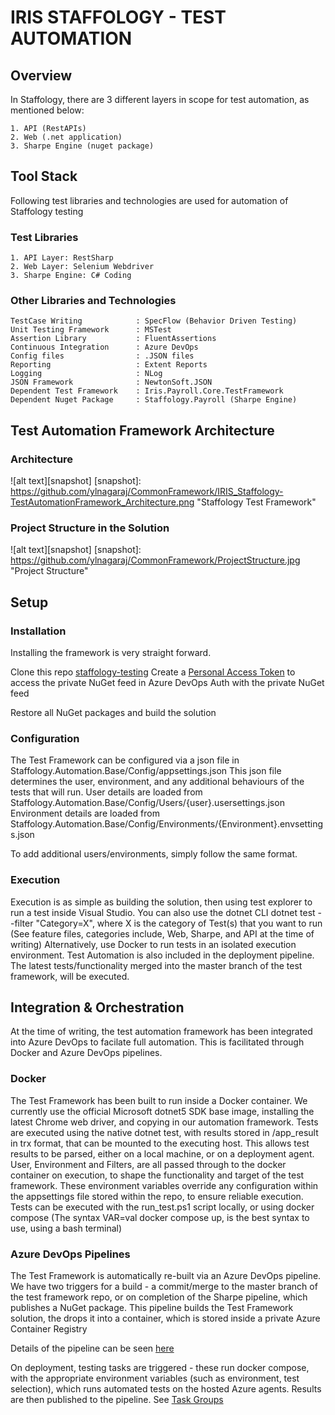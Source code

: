 # IRIS STAFFOLOGY - TEST AUTOMATION

## Overview

In Staffology, there are 3 different layers in scope for test automation, as mentioned below:

	1. API (RestAPIs)
	2. Web (.net application)
	3. Sharpe Engine (nuget package)

## Tool Stack

Following test libraries and technologies are used for automation of Staffology testing

### Test Libraries
	1. API Layer: RestSharp
	2. Web Layer: Selenium Webdriver
	3. Sharpe Engine: C# Coding
	
### Other Libraries and Technologies
	TestCase Writing			: SpecFlow (Behavior Driven Testing)
	Unit Testing Framework		: MSTest
	Assertion Library			: FluentAssertions
	Continuous Integration		: Azure DevOps
	Config files				: .JSON files
	Reporting					: Extent Reports
	Logging						: NLog
	JSON Framework				: NewtonSoft.JSON
	Dependent Test Framework	: Iris.Payroll.Core.TestFramework
	Dependent Nuget Package		: Staffology.Payroll (Sharpe Engine)
	
## Test Automation Framework Architecture

### Architecture
![alt text][snapshot]
[snapshot]: https://github.com/ylnagaraj/CommonFramework/IRIS_Staffology-TestAutomationFramework_Architecture.png "Staffology Test Framework"

### Project Structure in the Solution
![alt text][snapshot]
[snapshot]: https://github.com/ylnagaraj/CommonFramework/ProjectStructure.jpg "Project Structure"

## Setup

### Installation

Installing the framework is very straight forward.

Clone this repo [staffology-testing](https://dev.azure.com/iris-payroll/Staffology/_git/staffology-testing)
Create a [Personal Access Token](https://dev.azure.com/iris-payroll/_usersSettings/tokens) to access the private NuGet feed in Azure DevOps Auth with the private NuGet feed

Restore all NuGet packages and build the solution

### Configuration

The Test Framework can be configured via a json file in Staffology.Automation.Base/Config/appsettings.json
This json file determines the user, environment, and any additional behaviours of the tests that will run.
User details are loaded from Staffology.Automation.Base/Config/Users/{user}.usersettings.json
Environment details are loaded from Staffology.Automation.Base/Config/Environments/{Environment}.envsettings.json

To add additional users/environments, simply follow the same format.

### Execution

Execution is as simple as building the solution, then using test explorer to run a test inside Visual Studio.
You can also use the dotnet CLI dotnet test --filter "Category=X", where X is the category of Test(s) that you want to run (See feature files, categories include, Web, Sharpe, and API at the time of writing)
Alternatively, use Docker to run tests in an isolated execution environment.
Test Automation is also included in the deployment pipeline. The latest tests/functionality merged into the master branch of the test framework, will be executed.

## Integration & Orchestration

At the time of writing, the test automation framework has been integrated into Azure DevOps to facilate full automation. This is facilitated through Docker and Azure DevOps pipelines.

### Docker
The Test Framework has been built to run inside a Docker container. We currently use the official Microsoft dotnet5 SDK base image, installing the latest Chrome web driver, and copying in our automation framework. Tests are executed using the native dotnet test, with results stored in /app_result in trx format, that can be mounted to the executing host. This allows test results to be parsed, either on a local machine, or on a deployment agent.
User, Environment and Filters, are all passed through to the docker container on execution, to shape the functionality and target of the test framework. These environment variables override any configuration within the appsettings file stored within the repo, to ensure reliable execution.
Tests can be executed with the run_test.ps1 script locally, or using docker compose (The syntax VAR=val docker compose up, is the best syntax to use, using a bash terminal)

### Azure DevOps Pipelines
The Test Framework is automatically re-built via an Azure DevOps pipeline. We have two triggers for a build - a commit/merge to the master branch of the test framework repo, or on completion of the Sharpe pipeline, which publishes a NuGet package.
This pipeline builds the Test Framework solution, the drops it into a container, which is stored inside a private Azure Container Registry 

Details of the pipeline can be seen [here](https://dev.azure.com/iris-payroll/Staffology/_build?definitionId=53)

On deployment, testing tasks are triggered - these run docker compose, with the appropriate environment variables (such as environment, test selection), which runs automated tests on the hosted Azure agents.
Results are then published to the pipeline. See [Task Groups](https://dev.azure.com/iris-payroll/Staffology/_taskgroups) 